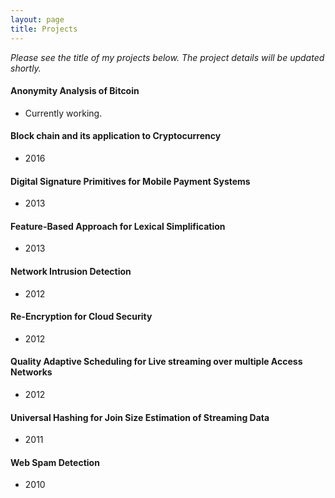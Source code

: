 ```yaml
---
layout: page
title: Projects
---
```

*Please see the title of my projects below. The project details will be updated shortly.*

#### Anonymity Analysis of Bitcoin
- Currently working.

#### Block chain and its application to Cryptocurrency
- 2016

#### Digital Signature Primitives for Mobile Payment Systems
-  2013

#### Feature-Based Approach for Lexical Simplification
-  2013

#### Network Intrusion Detection
- 2012

#### Re-Encryption for Cloud Security
- 2012

#### Quality Adaptive Scheduling for Live streaming over multiple Access Networks
- 2012

#### Universal Hashing for Join Size Estimation of Streaming Data
- 2011

#### Web Spam Detection
- 2010
